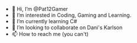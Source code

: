 - 👋 Hi, I’m @Pat12Gamer
- 👀 I’m interested in Coding, Gaming and Learning.
- 🌱 I’m currently learning C#
- 💞️ I’m looking to collaborate on Dani's Karlson
- 📫 How to reach me (you can't)

<!---
Pat12Gamer/Pat12Gamer is a ✨ special ✨ repository because its `README.md` (this file) appears on your GitHub profile.
You can click the Preview link to take a look at your changes.
--->
